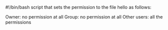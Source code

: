 #!/bin/bash
script that sets the permission to the file hello as follows:

Owner: no permission at all
Group: no permission at all
Other users: all the permissions
